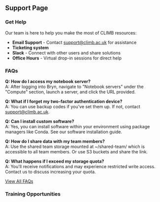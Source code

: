 ## Support Page

### Get Help
Our team is here to help you make the most of CLIMB resources:

- **Email Support** - Contact support@climb.ac.uk for assistance
- **Ticketing system**
- **Slack** - Connect with other users and share solutions
- **Office Hours** - Virtual drop-in sessions for direct help

### FAQs

**Q: How do I access my notebook server?**  
A: After logging into Bryn, navigate to "Notebook servers" under the "Compute" section, launch a server, and click the URL provided.

**Q: What if I forget my two-factor authentication device?**  
A: You can use backup codes if you've set them up. If not, contact support@climb.ac.uk.

**Q: Can I install custom software?**  
A: Yes, you can install software within your environment using package managers like Conda. See our software installation guide.

**Q: How do I share data with my team members?**  
A: Use the shared team storage mounted at ~/shared-team/ which is accessible to all team members. Or use S3 buckets and share the link.

**Q: What happens if I exceed my storage quota?**  
A: You'll receive notifications and may experience restricted write access. Contact us to discuss increasing your quota.

[View All FAQs](#)

### Training Opportunities

